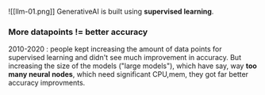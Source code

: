 ![[llm-01.png]]
GenerativeAI is built using **supervised learning**.

### More datapoints != better accuracy
2010-2020 : people kept increasing the amount of data points for supervised learning and didn't see much improvement in accuracy. But increasing the size of the models ("large models"), which have say, way **too many neural nodes**, which need significant CPU,mem, they got far better accuracy improvments.